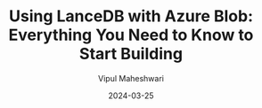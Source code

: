 ---
title: "Using LanceDB with Azure Blob: Everything You Need to Know to Start Building"
date: 2024-03-25
draft: false
featured: false
image: /assets/blog/using-lancedb-with-azure-blob-everything-you-need-to-know-to-start-building-19/using-lancedb-with-azure-blob-everything-you-need-to-know-to-start-building-19.png
description: "Explore using LanceDB with Azure Blob: everything you need to know to start building with practical insights and expert guidance from the LanceDB team."
author: Vipul Maheshwari
--- 
